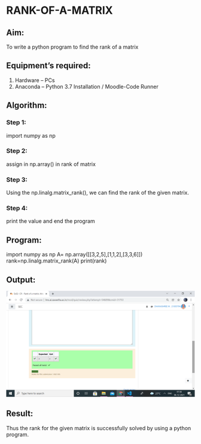 # RANK-OF-A-MATRIX
## Aim:
To write a python program to find the rank of a matrix
## Equipment’s required:
1. 	Hardware – PCs
2. 	Anaconda – Python 3.7 Installation / Moodle-Code Runner
## Algorithm:
### Step 1: 
import numpy as np
### Step 2: 
assign in np.array() in rank of matrix
### Step 3: 
Using the np.linalg.matrix_rank(), we can find the rank of the given matrix.
### Step 4:
print the value and end the program 
## Program:
import numpy as np
A= np.array([[3,2,5],[1,1,2],[3,3,6]])
rank=np.linalg.matrix_rank(A)
print(rank)
## Output:
![GitHub Logo](./image.png)
## Result:
Thus the rank for the given matrix is successfully solved by  using a python program.

